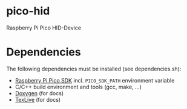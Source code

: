 # pico-hid
Raspberry Pi Pico HID-Device

# Dependencies
The following dependencies must be installed (see dependencies.sh):
- [Raspberry Pi Pico SDK](https://github.com/raspberrypi/pico-sdk) incl. `PICO_SDK_PATH` environment variable
- C/C++ build environment and tools (gcc, make, ...)
- [Doxygen](https://www.doxygen.nl/index.html) (for docs)
- [TexLive](https://www.tug.org/texlive/) (for docs)